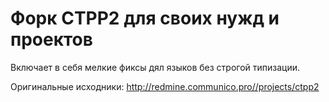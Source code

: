 # Форк CTPP2 для своих нужд и проектов
Включает в себя мелкие фиксы дял языков без строгой типизации. 

Оригинальные исходники: http://redmine.communico.pro//projects/ctpp2
